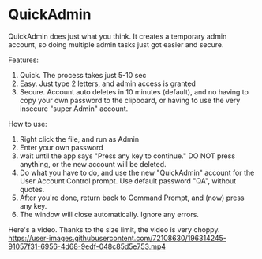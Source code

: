 # QuickAdmin
QuickAdmin does just what you think. It creates a temporary admin account, so doing multiple admin tasks just got easier and secure.

Features:
1. Quick. The process takes just 5-10 sec
2. Easy. Just type 2 letters, and admin access is granted
3. Secure. Account auto deletes in 10 minutes (default), and no having to copy your own password to the clipboard, or having to use the very insecure "super Admin" account.

How to use:
1. Right click the file, and run as Admin
2. Enter your own password
3. wait until the app says "Press any key to continue." DO NOT press anything, or the new account will be deleted.
4. Do what you have to do, and use the new "QuickAdmin" account for the User Account Control prompt. Use default password "QA", without quotes.
5. After you're done, return back to Command Prompt, and (now) press any key.
6. The window will close automatically. Ignore any errors.



Here's a video. Thanks to the size limit, the video is very choppy.
https://user-images.githubusercontent.com/72108630/196314245-91057f31-6956-4d68-9edf-048c85d5e753.mp4

